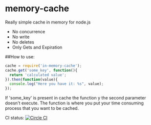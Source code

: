 # memory-cache
Really simple cache in memory for node.js
 * No concurrence
 * No write
 * No deletes
 * Only Gets and Expiration

##How to use:

```javascript
cache = require('in-memory-cache');
cache.get('some_key', function(){ 
  return 'calculated value'; 
}).then(function(value){ 
  console.log("Here you have it: %s", value); 
});
```

If 'some_key' is present in cache the function y the second parameter doesn't execute. The function is where you put your time consuming process that you want to be cached. 

CI status: [![Circle CI](https://circleci.com/gh/nallegrotti/memory-cache/tree/master.svg?style=svg)](https://circleci.com/gh/nallegrotti/memory-cache/tree/master)

